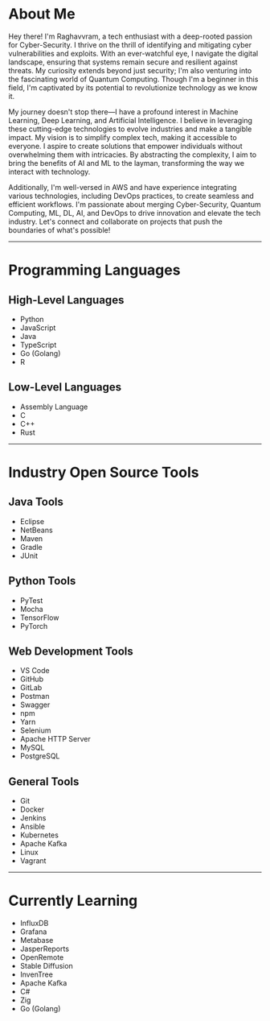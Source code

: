 # About Me
Hey there! I'm Raghavvram, a tech enthusiast with a deep-rooted passion for Cyber-Security. I thrive on the thrill of identifying and mitigating cyber vulnerabilities and exploits. With an ever-watchful eye, I navigate the digital landscape, ensuring that systems remain secure and resilient against threats. My curiosity extends beyond just security; I'm also venturing into the fascinating world of Quantum Computing. Though I'm a beginner in this field, I'm captivated by its potential to revolutionize technology as we know it.

My journey doesn't stop there—I have a profound interest in Machine Learning, Deep Learning, and Artificial Intelligence. I believe in leveraging these cutting-edge technologies to evolve industries and make a tangible impact. My vision is to simplify complex tech, making it accessible to everyone. I aspire to create solutions that empower individuals without overwhelming them with intricacies. By abstracting the complexity, I aim to bring the benefits of AI and ML to the layman, transforming the way we interact with technology.

Additionally, I'm well-versed in AWS and have experience integrating various technologies, including DevOps practices, to create seamless and efficient workflows. I'm passionate about merging Cyber-Security, Quantum Computing, ML, DL, AI, and DevOps to drive innovation and elevate the tech industry. Let's connect and collaborate on projects that push the boundaries of what's possible!

---



# Programming Languages

## High-Level Languages
- Python
- JavaScript
- Java
- TypeScript
- Go (Golang)
- R

## Low-Level Languages
- Assembly Language
- C
- C++
- Rust

---

# Industry Open Source Tools

## Java Tools
- Eclipse
- NetBeans
- Maven
- Gradle
- JUnit

## Python Tools
- PyTest
- Mocha
- TensorFlow
- PyTorch

## Web Development Tools
- VS Code
- GitHub
- GitLab
- Postman
- Swagger
- npm
- Yarn
- Selenium
- Apache HTTP Server
- MySQL
- PostgreSQL

## General Tools
- Git
- Docker
- Jenkins
- Ansible
- Kubernetes
- Apache Kafka
- Linux
- Vagrant

---



# Currently Learning
- InfluxDB
- Grafana
- Metabase
- JasperReports
- OpenRemote
- Stable Diffusion
- InvenTree
- Apache Kafka
- C#
- Zig
- Go (Golang)


